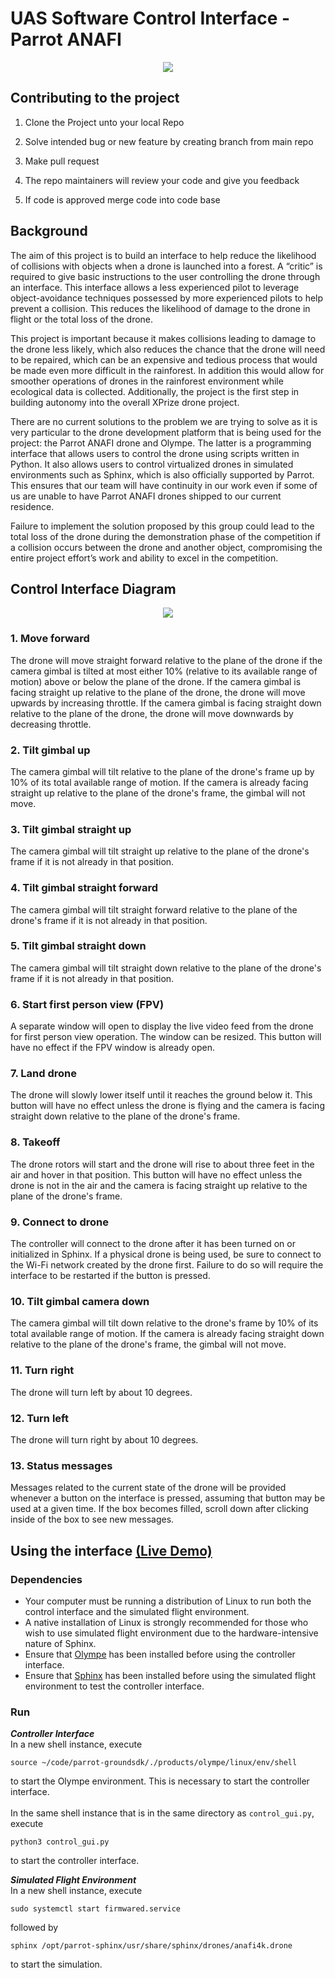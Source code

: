 # UAS Software Control Interface - Parrot ANAFI

<p align="center">
    <img src="images/team_emblem.png">
</p>

## Contributing to the project

1. Clone the Project unto your local Repo

2. Solve intended bug or new feature by creating branch from main repo

3. Make pull request

4. The repo maintainers will review your code and give you feedback

5. If code is approved merge code into code base

## Background
The aim of this project is to build an interface to help reduce the likelihood of collisions with objects when a drone is launched into a forest. A “critic” is required to give basic instructions to the user controlling the drone through an interface. This interface allows a less experienced pilot to leverage object-avoidance techniques possessed by more experienced pilots to help prevent a collision. This reduces the likelihood of damage to the drone in flight or the total loss of the drone. 
 
This project is important because it makes collisions leading to damage to the drone less likely, which also reduces the chance that the drone will need to be repaired, which can be an expensive and tedious process that would be made even more difficult in the rainforest. In addition this would allow for smoother operations of drones in the rainforest environment while ecological data is collected. Additionally, the project is the first step in building autonomy into the overall XPrize drone project.
 
There are no current solutions to the problem we are trying to solve as it is very particular to the drone development platform that is being used for the project: the Parrot ANAFI drone and Olympe. The latter is a programming interface that allows users to control the drone using scripts written in Python. It also allows users to control virtualized drones in simulated environments such as Sphinx, which is also officially supported by Parrot. This ensures that our team will have continuity in our work even if some of us are unable to have Parrot ANAFI drones shipped to our current residence. 
 
Failure to implement the solution proposed by this group could lead to the total loss of the drone during the demonstration phase of the competition if a collision occurs between the drone and another object, compromising the entire project effort’s work and ability to excel in the competition.

## Control Interface Diagram
<p align="center">
    <img src="images/control_interface_diagram.png">
</p>

### 1. Move forward
The drone will move straight forward relative to the plane of the drone if the camera gimbal is tilted at most either 10% (relative to its available range of motion) above or below the plane of the drone. If the camera gimbal is facing straight up relative to the plane of the drone, the drone will move upwards by increasing throttle. If the camera gimbal is facing straight down relative to the plane of the drone, the drone will move downwards by decreasing throttle. 
### 2. Tilt gimbal up
The camera gimbal will tilt relative to the plane of the drone's frame up by 10% of its total available range of motion. If the camera is already facing straight up relative to the plane of the drone's frame, the gimbal will not move.
### 3. Tilt gimbal straight up
The camera gimbal will tilt straight up relative to the plane of the drone's frame if it is not already in that position. 
### 4. Tilt gimbal straight forward 
The camera gimbal will tilt straight forward relative to the plane of the drone's frame if it is not already in that position.
### 5. Tilt gimbal straight down
The camera gimbal will tilt straight down relative to the plane of the drone's frame if it is not already in that position. 
### 6. Start first person view (FPV)
A separate window will open to display the live video feed from the drone for first person view operation. The window can be resized. This button will have no effect if the FPV window is already open.
### 7. Land drone 
The drone will slowly lower itself until it reaches the ground below it. This button will have no effect unless the drone is flying and the camera is facing straight down relative to the plane of the drone's frame.  
### 8. Takeoff
The drone rotors will start and the drone will rise to about three feet in the air and hover in that position. This button will have no effect unless the drone is not in the air and the camera is facing straight up relative to the plane of the drone's frame.
### 9. Connect to drone
The controller will connect to the drone after it has been turned on or initialized in Sphinx. If a physical drone is being used, be sure to connect to the Wi-Fi network created by the drone first. Failure to do so will require the interface to be restarted if the button is pressed. 
### 10. Tilt gimbal camera down
The camera gimbal will tilt down relative to the drone's frame by 10% of its total available range of motion. If the camera is already facing straight down relative to the plane of the drone's frame, the gimbal will not move. 
### 11. Turn right
The drone will turn left by about 10 degrees. 
### 12. Turn left
The drone will turn right by about 10 degrees. 
### 13. Status messages
Messages related to the current state of the drone will be provided whenever a button on the interface is pressed, assuming that button may be used at a given time. If the box becomes filled, scroll down after clicking inside of the box to see new messages.

## Using the interface [(Live Demo)](https://youtu.be/55FwVCVg6VY)
### Dependencies 
* Your computer must be running a distribution of Linux to run both the control interface and the 
simulated flight environment.
* A native installation of Linux is strongly recommended for those who wish to use simulated flight 
environment due to the hardware-intensive nature of Sphinx.
* Ensure that [Olympe](https://developer.parrot.com/docs/olympe/installation.html) has been installed before using the controller interface.
* Ensure that [Sphinx](https://developer.parrot.com/docs/sphinx/installation.html) has been installed
before using the simulated flight environment to test the controller interface. 
### Run 
***Controller Interface*** </br>
In a new shell instance, execute 
``` 
source ~/code/parrot-groundsdk/./products/olympe/linux/env/shell 
```
to start the Olympe environment. This is necessary to start the controller interface. </br> </br>
In the same shell instance that is in the same directory as ```control_gui.py```, execute 
```
python3 control_gui.py
```
to start the controller interface. </br> 

***Simulated Flight Environment*** </br>
In a new shell instance, execute 
```
sudo systemctl start firmwared.service
```
followed by 
```
sphinx /opt/parrot-sphinx/usr/share/sphinx/drones/anafi4k.drone
```
to start the simulation.
